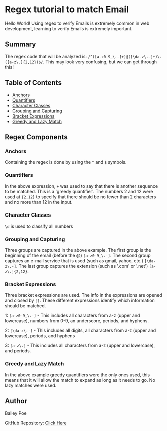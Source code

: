 # Regex tutorial to match Email

Hello World! Using regex to verify Emails is extremely common in web development, learning to verify Emails is extremely important.

## Summary

The regex code that will be analyzed is: `/^([a-z0-9_\.-]+)@([\da-z\.-]+)\.([a-z\.]{2,12})$/`. This may look very confusing, but we can get through this!

## Table of Contents

- [Anchors](#anchors)
- [Quantifiers](#quantifiers)
- [Character Classes](#character-classes)
- [Grouping and Capturing](#grouping-and-capturing)
- [Bracket Expressions](#bracket-expressions)
- [Greedy and Lazy Match](#greedy-and-lazy-match)

## Regex Components

### Anchors

Containing the regex is done by using the `^` and `$` symbols.

### Quantifiers

In the above expression, `+` was used to say that there is another sequence to be matched. This is a 'greedy quantifier'. The numbers 2 and 12 were used at `{2,12}` to specify that there should be no fewer than 2 characters and no more than 12 in the input.

### Character Classes

`\d` is used to classify all numbers

### Grouping and Capturing

Three groups are captured in the above example. The first group is the beginning of the email (before the @) `[a-z0-9_\.-]`. The second group captures an e-mail service that is used (such as gmail, yahoo, etc.) `[\da-z\.-]`. The last group captures the extension (such as '.com' or '.net') `[a-z\.]{2,12}`.

### Bracket Expressions

Three bracket expressions are used. The info in the expressions are opened and closed by `[]`. These different expressions identify which information should be matched.

1: `[a-z0-9_\.-]` - This includes all characters from a-z (upper and lowercase), numbers from 0-9, an underscore, periods, and hyphens.

2: `[\da-z\.-]` - This includes all digits, all characters from a-z (upper and lowercase), periods, and hyphens

3: `[a-z\.]` - This includes all characters from a-z (upper and lowercase), and periods.

### Greedy and Lazy Match

In the above example greedy quantifiers were the only ones used, this means that it will allow the match to expand as long as it needs to go. No lazy matches were used.

## Author

Bailey Poe

GitHub Repository: [Click Here](https://github.com/bpoe1222)
